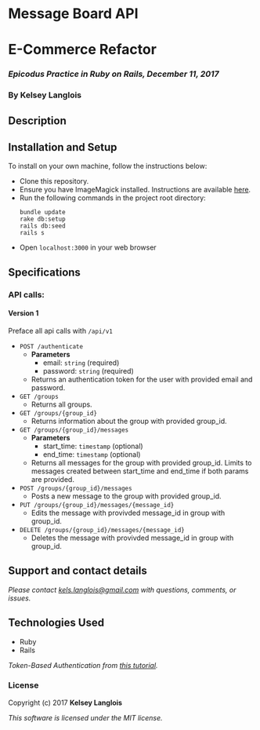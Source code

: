 # Message Board API

# E-Commerce Refactor

### _Epicodus Practice in Ruby on Rails, December 11, 2017_

### By Kelsey Langlois

## Description

## Installation and Setup

To install on your own machine, follow the instructions below:

* Clone this repository.
* Ensure you have ImageMagick installed. Instructions are available [here](https://github.com/thoughtbot/paperclip#image-processor).
* Run the following commands in the project root directory:
  ```
  bundle update
  rake db:setup
  rails db:seed
  rails s
  ```
* Open ```localhost:3000``` in your web browser

## Specifications


### API calls:
#### Version 1
Preface all api calls with ```/api/v1```
* ```POST /authenticate```
  * **Parameters**
    * email: ```string``` (required)
    * password: ```string``` (required)
  * Returns an authentication token for the user with provided email and password.
* ```GET /groups```
  * Returns all groups.
* ```GET /groups/{group_id}```
  * Returns information about the group with provided group_id.
* ```GET /groups/{group_id}/messages```
  * **Parameters**
    * start_time: ```timestamp``` (optional)
    * end_time: ```timestamp``` (optional)
  * Returns all messages for the group with provided group_id. Limits to messages created between start_time and end_time if both params are provided.
* ```POST /groups/{group_id}/messages```
  * Posts a new message to the group with provided group_id.
* ```PUT /groups/{group_id}/messages/{message_id}```
  * Edits the message with provivded message_id in group with group_id.
* ```DELETE /groups/{group_id}/messages/{message_id}```
  * Deletes the message with provivded message_id in group with group_id.

## Support and contact details

_Please contact [kels.langlois@gmail.com](mailto:kels.langlois@gmail.com) with questions, comments, or issues._

## Technologies Used

* Ruby
* Rails

_Token-Based Authentication from [this tutorial](https://www.pluralsight.com/guides/ruby-ruby-on-rails/token-based-authentication-with-ruby-on-rails-5-api)._

### License

Copyright (c) 2017 **Kelsey Langlois**

*This software is licensed under the MIT license.*
